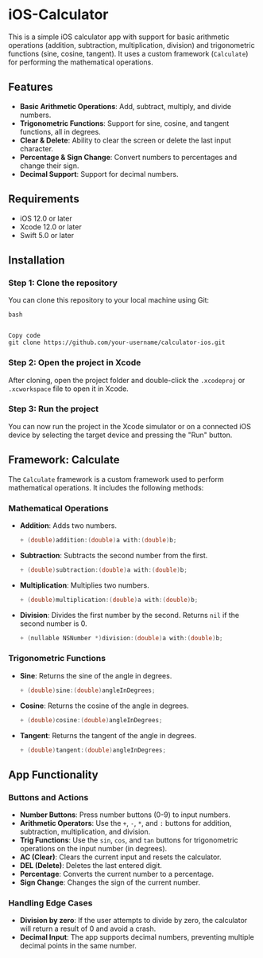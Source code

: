 # iOS-Calculator

This is a simple iOS calculator app with support for basic arithmetic operations (addition, subtraction, multiplication, division) and trigonometric functions (sine, cosine, tangent). It uses a custom framework (`Calculate`) for performing the mathematical operations.

## Features

- **Basic Arithmetic Operations**: Add, subtract, multiply, and divide numbers.
- **Trigonometric Functions**: Support for sine, cosine, and tangent functions, all in degrees.
- **Clear & Delete**: Ability to clear the screen or delete the last input character.
- **Percentage & Sign Change**: Convert numbers to percentages and change their sign.
- **Decimal Support**: Support for decimal numbers.

## Requirements

- iOS 12.0 or later
- Xcode 12.0 or later
- Swift 5.0 or later

## Installation

### Step 1: Clone the repository

You can clone this repository to your local machine using Git:

```
bash


Copy code
git clone https://github.com/your-username/calculator-ios.git
```

### Step 2: Open the project in Xcode

After cloning, open the project folder and double-click the `.xcodeproj` or `.xcworkspace` file to open it in Xcode.

### Step 3: Run the project

You can now run the project in the Xcode simulator or on a connected iOS device by selecting the target device and pressing the "Run" button.

## Framework: Calculate

The `Calculate` framework is a custom framework used to perform mathematical operations. It includes the following methods:

### Mathematical Operations

- **Addition**: Adds two numbers.

  ```objective-c
  + (double)addition:(double)a with:(double)b;
  ```

- **Subtraction**: Subtracts the second number from the first.

  ```objective-c
  + (double)subtraction:(double)a with:(double)b;
  ```

- **Multiplication**: Multiplies two numbers.

  ```objective-c
  + (double)multiplication:(double)a with:(double)b;
  ```

- **Division**: Divides the first number by the second. Returns `nil` if the second number is 0.

  ```objective-c
  + (nullable NSNumber *)division:(double)a with:(double)b;
  ```

### Trigonometric Functions

- **Sine**: Returns the sine of the angle in degrees.

  ```objective-c
  + (double)sine:(double)angleInDegrees;
  ```

- **Cosine**: Returns the cosine of the angle in degrees.

  ```objective-c
  + (double)cosine:(double)angleInDegrees;
  ```

- **Tangent**: Returns the tangent of the angle in degrees.

  ```objective-c
  + (double)tangent:(double)angleInDegrees;
  ```

## App Functionality

### Buttons and Actions

- **Number Buttons**: Press number buttons (0-9) to input numbers.
- **Arithmetic Operators**: Use the `+`, `-`, `*`, and `:` buttons for addition, subtraction, multiplication, and division.
- **Trig Functions**: Use the `sin`, `cos`, and `tan` buttons for trigonometric operations on the input number (in degrees).
- **AC (Clear)**: Clears the current input and resets the calculator.
- **DEL (Delete)**: Deletes the last entered digit.
- **Percentage**: Converts the current number to a percentage.
- **Sign Change**: Changes the sign of the current number.

### Handling Edge Cases

- **Division by zero**: If the user attempts to divide by zero, the calculator will return a result of 0 and avoid a crash.
- **Decimal Input**: The app supports decimal numbers, preventing multiple decimal points in the same number.